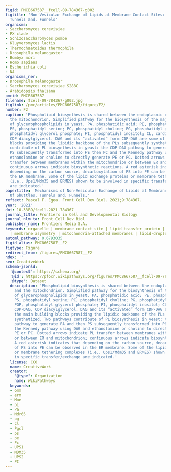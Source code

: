 ```yaml
---
figid: PMC8667587__fcell-09-784367-g002
figtitle: 'Non-Vesicular Exchange of Lipids at Membrane Contact Sites: Of Shuttles,
  Tunnels and, Funnels'
organisms:
- Saccharomyces cerevisiae
- PX clade
- Schizosaccharomyces pombe
- Kluyveromyces lactis
- Thermochaetoides thermophila
- Drosophila melanogaster
- Bombyx mori
- Homo sapiens
- Escherichia coli
- NA
organisms_ner:
- Drosophila melanogaster
- Saccharomyces cerevisiae S288C
- Arabidopsis thaliana
pmcid: PMC8667587
filename: fcell-09-784367-g002.jpg
figlink: /pmc/articles/PMC8667587/figure/F2/
number: F2
caption: 'Phospholipid biosynthesis is shared between the endoplasmic reticulum and
  the mitochondrion. Simplified pathway for the biosynthesis of the major classes
  of glycerophospholipids in yeast. PA, phosphatidic acid; PE, phosphatidyl ethanolamine;
  PS, phosphatidyl serine; PC, phosphatidyl choline; PG, phosphatidyl glycerol; PGP,
  phosphatidyl glycerol phosphate; PI, phosphatidyl inositol; CL, cardiolipin. CDP-DAG,
  CDP diacylglycerol. DAG and its “activated” form CDP-DAG are some of the main building
  blocks providing the lipidic backbone of the PLs subsequently synthetized. Two pathways
  contribute of PL biosynthesis in yeast: the CDP-DAG pathway to generate PA and then
  PS subsequently transformed into PE then PC and the Kennedy pathway using DAG and
  ethanolamine or choline to directly generate PE or PC. Dotted arrows indicate PL
  transfer between membranes within the mitochondrion or between ER and mitochondrion;
  continuous arrows indicate biosynthetic reactions. A red asterisk indicates that
  depending on the carbon source, decarboxylation of PS into PE can be observed in
  the ER membrane. Some of the lipid exchange proteins or membrane tethering complexes
  (i.e., Ups1/Mdm35 and ERMES) shown to be involved in specific transfer/exchange
  are indicated.'
papertitle: 'Mechanisms of Non-Vesicular Exchange of Lipids at Membrane Contact Sites:
  Of Shuttles, Tunnels and, Funnels.'
reftext: Pascal F. Egea. Front Cell Dev Biol. 2021;9:784367.
year: '2021'
doi: 10.3389/fcell.2021.784367
journal_title: Frontiers in Cell and Developmental Biology
journal_nlm_ta: Front Cell Dev Biol
publisher_name: Frontiers Media S.A.
keywords: organelle | membrane contact site | lipid transfer protein | lipid distribution
  | membrane asymmetry | mitochondria-attached membranes | lipid-droplet | autophagy
automl_pathway: 0.6793035
figid_alias: PMC8667587__F2
figtype: Figure
redirect_from: /figures/PMC8667587__F2
ndex: ''
seo: CreativeWork
schema-jsonld:
  '@context': https://schema.org/
  '@id': https://pfocr.wikipathways.org/figures/PMC8667587__fcell-09-784367-g002.html
  '@type': Dataset
  description: 'Phospholipid biosynthesis is shared between the endoplasmic reticulum
    and the mitochondrion. Simplified pathway for the biosynthesis of the major classes
    of glycerophospholipids in yeast. PA, phosphatidic acid; PE, phosphatidyl ethanolamine;
    PS, phosphatidyl serine; PC, phosphatidyl choline; PG, phosphatidyl glycerol;
    PGP, phosphatidyl glycerol phosphate; PI, phosphatidyl inositol; CL, cardiolipin.
    CDP-DAG, CDP diacylglycerol. DAG and its “activated” form CDP-DAG are some of
    the main building blocks providing the lipidic backbone of the PLs subsequently
    synthetized. Two pathways contribute of PL biosynthesis in yeast: the CDP-DAG
    pathway to generate PA and then PS subsequently transformed into PE then PC and
    the Kennedy pathway using DAG and ethanolamine or choline to directly generate
    PE or PC. Dotted arrows indicate PL transfer between membranes within the mitochondrion
    or between ER and mitochondrion; continuous arrows indicate biosynthetic reactions.
    A red asterisk indicates that depending on the carbon source, decarboxylation
    of PS into PE can be observed in the ER membrane. Some of the lipid exchange proteins
    or membrane tethering complexes (i.e., Ups1/Mdm35 and ERMES) shown to be involved
    in specific transfer/exchange are indicated.'
  license: CC0
  name: CreativeWork
  creator:
    '@type': Organization
    name: WikiPathways
  keywords:
  - omm
  - erm
  - Moe
  - pi
  - Pa
  - Mdr65
  - pg
  - cl
  - Pgcl
  - ps
  - pe
  - Pc
  - UPS1
  - MDM35
  - UPS2
  - PI
---
```

